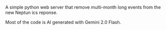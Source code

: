 A simple python web server that remove multi-month long events from the new Neptun ics reponse.

Most of the code is AI generated with Gemini 2.0 Flash.

